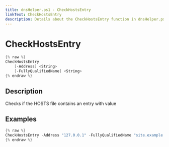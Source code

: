 ```yaml
---
title: dnsHelper.ps1 - CheckHostsEntry
linkText: CheckHostsEntry
description: Details about the CheckHostsEntry function in dnsHelper.ps1 helper script
---
```


# CheckHostsEntry

```PowerShell
{% raw %}
CheckHostsEntry
    [-Address] <String>
    [-FullyQualifiedName] <String>
{% endraw %}
```

## Description

Checks if the HOSTS file contains an entry with value

## Examples

```PowerShell
{% raw %}
CheckHostsEntry -Address "127.0.0.1" -FullyQualifiedName "site.example.com"
{% endraw %}
```
